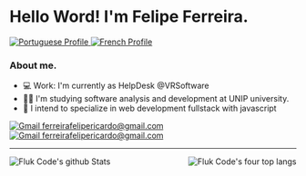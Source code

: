 # Hello Word! I'm Felipe Ferreira.
<a href="#">
  <img alt="Portuguese Profile" target="_blank" src="https://img.shields.io/badge/Poruguese-green" >
</a>
<a href="#">
  <img alt="French Profile" target="_blank" src="https://img.shields.io/badge/French-blue" >
</a>

### About me.
- 💻 Work: I'm currently as HelpDesk @VRSoftware
- 👨‍🎓 I'm studying software analysis and development at UNIP university.
- 📖 I intend to specialize in web development fullstack with javascript

<a href="mailto:ferreirafelipericardo@gmail.com">
  <img alt="Gmail ferreirafelipericardo@gmail.com" target="_blank" src="https://img.shields.io/badge/-Gmail-060606?style=for-the-badge&labelColor=0D0D0D&logo=Gmail&color=red&logoColor=white" >
</a><a href="https://www.linkedin.com/in/ferreirafelipericardo">
  <img alt="Gmail ferreirafelipericardo@gmail.com" target="_blank" src="https://img.shields.io/badge/-LinkedIn-060606?style=for-the-badge&labelColor=0D0D0D&logo=Linkedin&color=blue&logoColor=white" >
</a>

----------------------------------
<img alt="Fluk Code's github Stats" align="left" target="_blank" src="https://github-readme-stats.vercel.app/api?username=fluk-code&show_icons=true&line_height=28&theme=great-gatsby" >
<img alt="Fluk Code's four top langs" align="right" target="_blank" src="https://github-readme-stats.vercel.app/api/top-langs/?username=fluk-code&layout=demo&langs_count=4&hide_title=true&theme=great-gatsby" >
